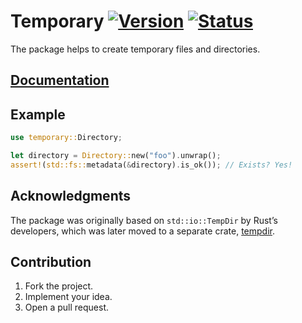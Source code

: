 # Temporary [![Version][version-img]][version-url] [![Status][status-img]][status-url]

The package helps to create temporary files and directories.

## [Documentation][docs]

## Example

```rust
use temporary::Directory;

let directory = Directory::new("foo").unwrap();
assert!(std::fs::metadata(&directory).is_ok()); // Exists? Yes!
```

## Acknowledgments

The package was originally based on `std::io::TempDir` by Rust’s developers,
which was later moved to a separate crate,
[tempdir](https://github.com/rust-lang/tempdir).

## Contribution

1. Fork the project.
2. Implement your idea.
3. Open a pull request.

[version-img]: https://img.shields.io/crates/v/temporary.svg
[version-url]: https://crates.io/crates/temporary
[status-img]: https://travis-ci.org/stainless-steel/temporary.svg?branch=master
[status-url]: https://travis-ci.org/stainless-steel/temporary
[docs]: https://stainless-steel.github.io/temporary
